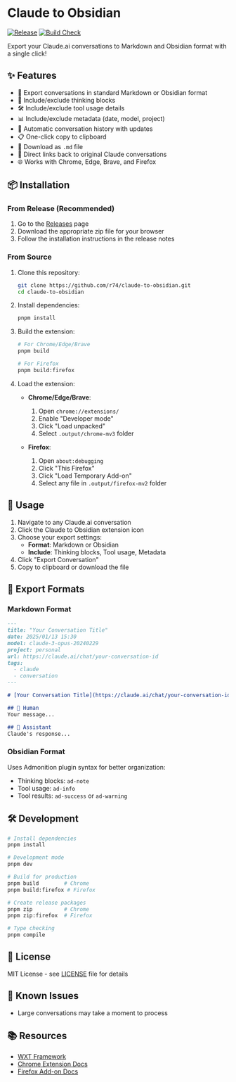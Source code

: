 # Claude to Obsidian

[![Release](https://github.com/r74/claude-to-obsidian/actions/workflows/release.yml/badge.svg)](https://github.com/r74/claude-to-obsidian/actions/workflows/release.yml)
[![Build Check](https://github.com/r74/claude-to-obsidian/actions/workflows/build-check.yml/badge.svg)](https://github.com/r74/claude-to-obsidian/actions/workflows/build-check.yml)

Export your Claude.ai conversations to Markdown and Obsidian format with a single click!

## ✨ Features

- 📝 Export conversations in standard Markdown or Obsidian format
- 🤔 Include/exclude thinking blocks
- 🛠️ Include/exclude tool usage details
- 📊 Include/exclude metadata (date, model, project)
- 💾 Automatic conversation history with updates
- 📋 One-click copy to clipboard
- 💾 Download as `.md` file
- 🔗 Direct links back to original Claude conversations
- 🌐 Works with Chrome, Edge, Brave, and Firefox

## 📦 Installation

### From Release (Recommended)

1. Go to the [Releases](https://github.com/r74/claude-to-obsidian/releases) page
2. Download the appropriate zip file for your browser
3. Follow the installation instructions in the release notes

### From Source

1. Clone this repository:
   ```bash
   git clone https://github.com/r74/claude-to-obsidian.git
   cd claude-to-obsidian
   ```

2. Install dependencies:
   ```bash
   pnpm install
   ```

3. Build the extension:
   ```bash
   # For Chrome/Edge/Brave
   pnpm build
   
   # For Firefox
   pnpm build:firefox
   ```

4. Load the extension:
   - **Chrome/Edge/Brave**:
     1. Open `chrome://extensions/`
     2. Enable "Developer mode"
     3. Click "Load unpacked"
     4. Select `.output/chrome-mv3` folder
   
   - **Firefox**:
     1. Open `about:debugging`
     2. Click "This Firefox"
     3. Click "Load Temporary Add-on"
     4. Select any file in `.output/firefox-mv2` folder

## 🚀 Usage

1. Navigate to any Claude.ai conversation
2. Click the Claude to Obsidian extension icon
3. Choose your export settings:
   - **Format**: Markdown or Obsidian
   - **Include**: Thinking blocks, Tool usage, Metadata
4. Click "Export Conversation"
5. Copy to clipboard or download the file

## 📄 Export Formats

### Markdown Format
```markdown
---
title: "Your Conversation Title"
date: 2025/01/13 15:30
model: claude-3-opus-20240229
project: personal
url: https://claude.ai/chat/your-conversation-id
tags:
  - claude
  - conversation
---

# [Your Conversation Title](https://claude.ai/chat/your-conversation-id)

## 👤 Human
Your message...

## 🤖 Assistant
Claude's response...
```

### Obsidian Format
Uses Admonition plugin syntax for better organization:
- Thinking blocks: `ad-note`
- Tool usage: `ad-info`
- Tool results: `ad-success` or `ad-warning`

## 🛠️ Development

```bash
# Install dependencies
pnpm install

# Development mode
pnpm dev

# Build for production
pnpm build        # Chrome
pnpm build:firefox # Firefox

# Create release packages
pnpm zip          # Chrome
pnpm zip:firefox  # Firefox

# Type checking
pnpm compile
```

## 📝 License

MIT License - see [LICENSE](LICENSE) file for details

## 🐛 Known Issues

- Large conversations may take a moment to process

## 📚 Resources

- [WXT Framework](https://wxt.dev/)
- [Chrome Extension Docs](https://developer.chrome.com/docs/extensions/)
- [Firefox Add-on Docs](https://developer.mozilla.org/en-US/docs/Mozilla/Add-ons)
